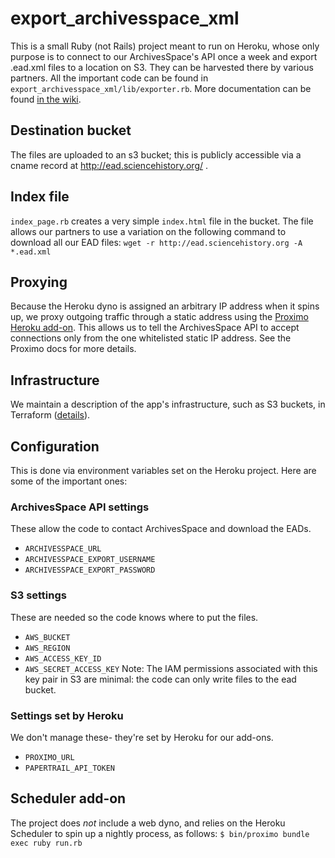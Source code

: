 

# export_archivesspace_xml
This is a small Ruby (not Rails) project meant to run on Heroku, whose only purpose is to connect to our ArchivesSpace's API once a week and export .ead.xml files to a location on S3. They can be harvested there by various partners. All the important code can be found in `export_archivesspace_xml/lib/exporter.rb`.
More documentation can be found [in the wiki](https://chemheritage.atlassian.net/wiki/spaces/HDCSD/pages/2151514113/export+archivesspace+xml).
## Destination bucket
The files are uploaded to an s3 bucket; this is publicly accessible via a cname record at http://ead.sciencehistory.org/ .
## Index file
`index_page.rb` creates a very simple `index.html` file in the bucket. The file allows our partners to use a variation on the following command to download all our EAD files:
`wget -r http://ead.sciencehistory.org -A *.ead.xml` 
## Proxying
Because the Heroku dyno is assigned an arbitrary IP address when it spins up, we proxy outgoing traffic through a static address using the [Proximo Heroku add-on](https://elements.heroku.com/addons/proximo). This allows us to tell the ArchivesSpace API to accept connections only from the one whitelisted static IP address. See the Proximo docs for more details.
## Infrastructure
We maintain a description of the app's infrastructure, such as S3 buckets, in Terraform ([details](https://github.com/sciencehistory/export_archivesspace_xml/blob/main/terraform/README.md)).

## Configuration
This is done via environment variables set on the Heroku project. Here are some of the important ones:
### ArchivesSpace API settings
These allow the code to contact ArchivesSpace and download the EADs.
  - `ARCHIVESSPACE_URL`
 - `ARCHIVESSPACE_EXPORT_USERNAME`
 - `ARCHIVESSPACE_EXPORT_PASSWORD`
### S3 settings
These are needed so the code knows where to put the files.
 - `AWS_BUCKET`
 - `AWS_REGION`
 - `AWS_ACCESS_KEY_ID`
 - `AWS_SECRET_ACCESS_KEY`
Note: The IAM permissions associated with this key pair in S3 are minimal: the code can only write files to the ead bucket.
### Settings set by Heroku
We don't manage these- they're set by Heroku for our add-ons.
- `PROXIMO_URL`
- `PAPERTRAIL_API_TOKEN`
## Scheduler add-on
The project does *not* include a web dyno, and relies on the Heroku Scheduler to spin up a nightly process, as follows:
    `$ bin/proximo bundle exec ruby run.rb`